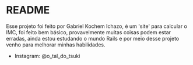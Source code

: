# README

Esse projeto foi feito por Gabriel Kochem Ichazo, é um 'site' para calcular o IMC, foi feito bem
básico, provavelmente muitas coisas podem estar erradas, ainda estou estudando o mundo Rails e por meio
desse projeto venho para melhorar minhas habilidades.

* Instagram: @o_tal_do_tsuki

